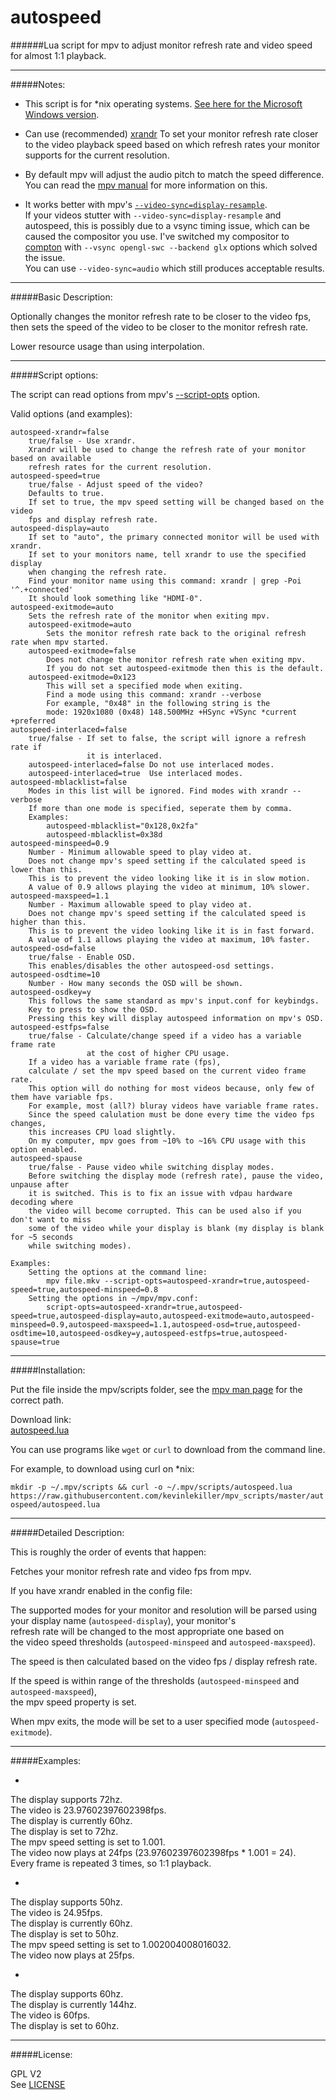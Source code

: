 # autospeed

######Lua script for mpv to adjust monitor refresh rate and video speed for almost 1:1 playback.

--------------

#####Notes:

* This script is for *nix operating systems. [See here for the Microsoft Windows version](https://github.com/kevinlekiller/mpv_scripts/tree/master/autospeedwin).

* Can use (recommended) [xrandr](http://www.x.org/wiki/Projects/XRandR/) To set your monitor refresh rate closer to the video playback speed based on which refresh rates your monitor supports for the current resolution.

* By default mpv will adjust the audio pitch to match the speed difference. You can read the [mpv manual](http://mpv.io/manual/master/#options-audio-pitch-correction) for more information on this.

* It works better with mpv's [`--video-sync=display-resample`](https://mpv.io/manual/master/#options-video-sync).  
If your videos stutter with `--video-sync=display-resample` and autospeed, this is possibly due to a vsync timing issue, which can be caused the compositor you use. I've switched my compositor to [compton](https://github.com/chjj/compton) with `--vsync opengl-swc --backend glx` options which solved the issue.  
You can use `--video-sync=audio` which still produces acceptable results.

--------------

#####Basic Description:

Optionally changes the monitor refresh rate to be closer to the video fps, then sets
the speed of the video to be closer to the monitor refresh rate.

Lower resource usage than using interpolation.

--------------

#####Script options:

The script can read options from mpv's [--script-opts](http://mpv.io/manual/master/#options-script-opts) option.

Valid options (and examples):

    autospeed-xrandr=false
        true/false - Use xrandr.
        Xrandr will be used to change the refresh rate of your monitor based on available
        refresh rates for the current resolution.
    autospeed-speed=true
        true/false - Adjust speed of the video?
        Defaults to true.
        If set to true, the mpv speed setting will be changed based on the video
        fps and display refresh rate.
    autospeed-display=auto
        If set to "auto", the primary connected monitor will be used with xrandr.
        If set to your monitors name, tell xrandr to use the specified display
        when changing the refresh rate.
        Find your monitor name using this command: xrandr | grep -Poi '^.+connected'
        It should look something like "HDMI-0".
    autospeed-exitmode=auto
        Sets the refresh rate of the monitor when exiting mpv.
        autospeed-exitmode=auto
            Sets the monitor refresh rate back to the original refresh rate when mpv started.
        autospeed-exitmode=false
            Does not change the monitor refresh rate when exiting mpv.
            If you do not set autospeed-exitmode then this is the default.
        autospeed-exitmode=0x123
            This will set a specified mode when exiting.
            Find a mode using this command: xrandr --verbose
            For example, "0x48" in the following string is the
            mode: 1920x1080 (0x48) 148.500MHz +HSync +VSync *current +preferred
    autospeed-interlaced=false
        true/false - If set to false, the script will ignore a refresh rate if
                     it is interlaced.
        autospeed-interlaced=false Do not use interlaced modes.
        autospeed-interlaced=true  Use interlaced modes.
    autospeed-mblacklist=false
        Modes in this list will be ignored. Find modes with xrandr --verbose
        If more than one mode is specified, seperate them by comma.
        Examples:
            autospeed-mblacklist="0x128,0x2fa"
            autospeed-mblacklist=0x38d
    autospeed-minspeed=0.9
        Number - Minimum allowable speed to play video at.
        Does not change mpv's speed setting if the calculated speed is lower than this.
        This is to prevent the video looking like it is in slow motion.
        A value of 0.9 allows playing the video at minimum, 10% slower.
    autospeed-maxspeed=1.1
        Number - Maximum allowable speed to play video at.
        Does not change mpv's speed setting if the calculated speed is higher than this.
        This is to prevent the video looking like it is in fast forward.
        A value of 1.1 allows playing the video at maximum, 10% faster.
    autospeed-osd=false
        true/false - Enable OSD.
        This enables/disables the other autospeed-osd settings.
    autospeed-osdtime=10
        Number - How many seconds the OSD will be shown.
    autospeed-osdkey=y
        This follows the same standard as mpv's input.conf for keybindgs.
        Key to press to show the OSD.
        Pressing this key will display autospeed information on mpv's OSD.
    autospeed-estfps=false
        true/false - Calculate/change speed if a video has a variable frame rate 
                     at the cost of higher CPU usage.
        If a video has a variable frame rate (fps),
        calculate / set the mpv speed based on the current video frame rate.
        This option will do nothing for most videos because, only few of them have variable fps.
        For example, most (all?) bluray videos have variable frame rates.
        Since the speed calulation must be done every time the video fps changes,
        this increases CPU load slightly.
        On my computer, mpv goes from ~10% to ~16% CPU usage with this option enabled.
    autospeed-spause
        true/false - Pause video while switching display modes.
        Before switching the display mode (refresh rate), pause the video, unpause after
        it is switched. This is to fix an issue with vdpau hardware decoding where
        the video will become corrupted. This can be used also if you don't want to miss
        some of the video while your display is blank (my display is blank for ~5 seconds
        while switching modes).
    
    Examples:
        Setting the options at the command line:
            mpv file.mkv --script-opts=autospeed-xrandr=true,autospeed-speed=true,autospeed-minspeed=0.8
        Setting the options in ~/mpv/mpv.conf:
            script-opts=autospeed-xrandr=true,autospeed-speed=true,autospeed-display=auto,autospeed-exitmode=auto,autospeed-minspeed=0.9,autospeed-maxspeed=1.1,autospeed-osd=true,autospeed-osdtime=10,autospeed-osdkey=y,autospeed-estfps=true,autospeed-spause=true

--------------

#####Installation:

Put the file inside the mpv/scripts folder, see the [mpv man page](https://github.com/mpv-player/mpv/blob/master/DOCS/man/mpv.rst#files) for the correct path.


Download link:  
[autospeed.lua](https://raw.githubusercontent.com/kevinlekiller/mpv_scripts/master/autospeed/autospeed.lua)  

You can use programs like `wget` or `curl` to download from the command line.

For example, to download using curl on *nix:

`mkdir -p ~/.mpv/scripts && curl -o ~/.mpv/scripts/autospeed.lua https://raw.githubusercontent.com/kevinlekiller/mpv_scripts/master/autospeed/autospeed.lua`

--------------

#####Detailed Description:

This is roughly the order of events that happen:

Fetches your monitor refresh rate and video fps from mpv.

If you have xrandr enabled in the config file:

The supported modes for your monitor and resolution will be parsed using  
your display name (`autospeed-display`), your monitor's  
refresh rate will be changed to the most appropriate one based on  
the video speed thresholds (`autospeed-minspeed` and `autospeed-maxspeed`).

The speed is then calculated based on the video fps / display refresh rate.

If the speed is within range of the thresholds (`autospeed-minspeed` and `autospeed-maxspeed`),  
the mpv speed property is set.

When mpv exits, the mode will be set to a user specified mode (`autospeed-exitmode`).

--------------

#####Examples:

* >
The display supports 72hz.  
The video is 23.97602397602398fps.  
The display is currently 60hz.  
The display is set to 72hz.  
The mpv speed setting is set to 1.001.  
The video now plays at 24fps (23.97602397602398fps * 1.001 = 24).  
Every frame is repeated 3 times, so 1:1 playback.

* >  
The display supports 50hz.  
The video is 24.95fps.  
The display is currently 60hz.  
The display is set to 50hz.  
The mpv speed setting is set to 1.002004008016032.  
The video now plays at 25fps.  

* >  
The display supports 60hz.  
The display is currently 144hz.  
The video is 60fps.  
The display is set to 60hz.

--------------

#####License:

GPL V2  
See [LICENSE](https://github.com/kevinlekiller/mpv_scripts/blob/master/LICENSE)
